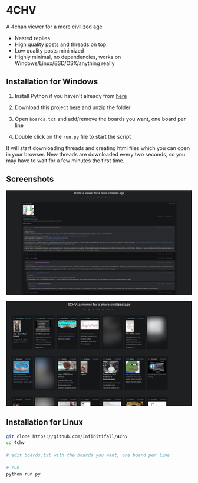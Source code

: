 # 4CHV

A 4chan viewer for a more civilized age

- Nested replies
- High quality posts and threads on top
- Low quality posts minimized
- Highly minimal, no dependencies, works on Windows/Linux/BSD/OSX/anything really


## Installation for Windows

1. Install Python if you haven't already from [here](https://www.python.org/downloads/)

2. Download this project [here](https://github.com/Infinitifall/4chv/archive/refs/heads/main.zip) and unzip the folder

3. Open `boards.txt` and add/remove the boards you want, one board per line

4. Double click on the `run.py` file to start the script

It will start downloading threads and creating html files which you can open in your browser. New threads are downloaded every two seconds, so you may have to wait for a few minutes the first time. 


## Screenshots

![screenshot](resources/screenshot.png)


![screenshot](resources/screenshot2.png)


## Installation for Linux

```bash
git clone https://github.com/Infinitifall/4chv
cd 4chv

# edit boards.txt with the boards you want, one board per line

# run 
python run.py
```

